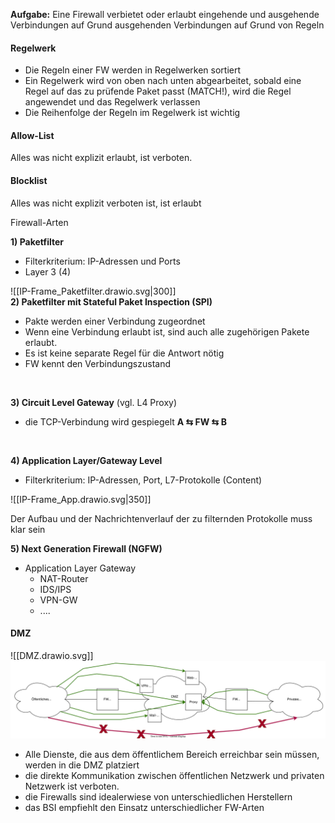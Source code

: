 **Aufgabe:** Eine Firewall verbietet oder erlaubt eingehende und ausgehende Verbindungen auf Grund ausgehenden Verbindungen auf Grund von Regeln 

#### **Regelwerk**
- Die Regeln einer FW werden in Regelwerken sortiert
- Ein Regelwerk wird von oben nach unten abgearbeitet, sobald eine Regel auf das zu prüfende Paket passt (MATCH!), wird die Regel angewendet und das Regelwerk verlassen
- Die Reihenfolge der Regeln im Regelwerk ist wichtig

#### Allow-List 
Alles was nicht explizit erlaubt, ist verboten.
#### Blocklist
Alles was nicht explizit verboten ist, ist erlaubt
</br>

Firewall-Arten

**1) Paketfilter**
- Filterkriterium: IP-Adressen und Ports
- Layer 3 (4)

![[IP-Frame_Paketfilter.drawio.svg|300]]
</br>
**2) Paketfilter mit Stateful Paket Inspection (SPI)**
- Pakte werden einer Verbindung zugeordnet
- Wenn eine Verbindung erlaubt ist, sind auch alle zugehörigen Pakete erlaubt. 
- Es ist keine separate Regel für die Antwort nötig
- FW kennt den Verbindungszustand


</br>

**3) Circuit Level Gateway** (vgl. L4 Proxy)
- die TCP-Verbindung wird gespiegelt
	**A ⇆ FW ⇆ B** 
</br>

**4) Application Layer/Gateway Level**
- Filterkriterium: IP-Adressen, Port, L7-Protokolle (Content)

![[IP-Frame_App.drawio.svg|350]]

Der Aufbau und der Nachrichtenverlauf der zu filternden Protokolle muss klar sein
</br>

**5) Next Generation Firewall (NGFW)**
- Application Layer Gateway 
  + NAT-Router
  + IDS/IPS
  + VPN-GW
  + ....

#### DMZ
![[DMZ.drawio.svg]]
![](/Obsidian%20Vault/Attachments/DMZ.drawio.svg)
- Alle Dienste, die aus dem öffentlichem Bereich erreichbar sein müssen, werden in die DMZ platziert
- die direkte Kommunikation zwischen öffentlichen Netzwerk und privaten Netzwerk ist verboten.
- die Firewalls sind idealerwiese von unterschiedlichen Herstellern
- das BSI empfiehlt den Einsatz unterschiedlicher FW-Arten